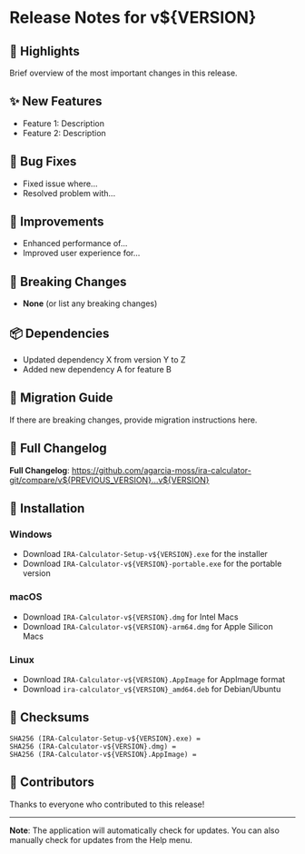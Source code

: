 # Release Notes for v${VERSION}

## 🎉 Highlights

Brief overview of the most important changes in this release.

## ✨ New Features

- Feature 1: Description
- Feature 2: Description

## 🐛 Bug Fixes

- Fixed issue where...
- Resolved problem with...

## 🔧 Improvements

- Enhanced performance of...
- Improved user experience for...

## 🚨 Breaking Changes

- **None** (or list any breaking changes)

## 📦 Dependencies

- Updated dependency X from version Y to Z
- Added new dependency A for feature B

## 🔄 Migration Guide

If there are breaking changes, provide migration instructions here.

## 📝 Full Changelog

**Full Changelog**: https://github.com/agarcia-moss/ira-calculator-git/compare/v${PREVIOUS_VERSION}...v${VERSION}

## 💾 Installation

### Windows
- Download `IRA-Calculator-Setup-v${VERSION}.exe` for the installer
- Download `IRA-Calculator-v${VERSION}-portable.exe` for the portable version

### macOS
- Download `IRA-Calculator-v${VERSION}.dmg` for Intel Macs
- Download `IRA-Calculator-v${VERSION}-arm64.dmg` for Apple Silicon Macs

### Linux
- Download `IRA-Calculator-v${VERSION}.AppImage` for AppImage format
- Download `ira-calculator_v${VERSION}_amd64.deb` for Debian/Ubuntu

## 🔐 Checksums

```
SHA256 (IRA-Calculator-Setup-v${VERSION}.exe) = 
SHA256 (IRA-Calculator-v${VERSION}.dmg) = 
SHA256 (IRA-Calculator-v${VERSION}.AppImage) = 
```

## 🙏 Contributors

Thanks to everyone who contributed to this release!

---

**Note**: The application will automatically check for updates. You can also manually check for updates from the Help menu.
